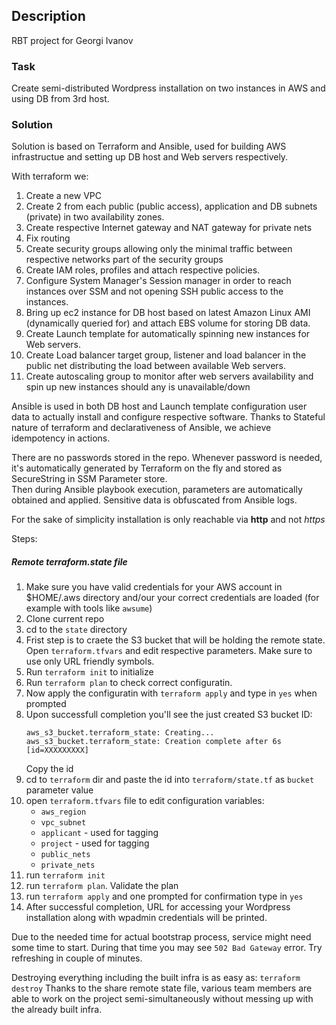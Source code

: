 ## Description
RBT project for Georgi Ivanov

### Task

Create semi-distributed Wordpress installation on two instances in AWS and using DB from 3rd host.

### Solution
Solution is based on Terraform and Ansible, used for building AWS infrastructue and setting up DB host and Web servers respectively.

With terraform we:
1. Create a new VPC
1. Create 2 from each public (public access), application and DB subnets (private) in two availability zones.
1. Create respective Internet gateway and NAT gateway for private nets
1. Fix routing
1. Create security groups allowing only the minimal traffic between respective networks part of the security groups
1. Create IAM roles, profiles and attach respective policies.
1. Configure System Manager's Session manager in order to reach instances over SSM and not opening SSH public access to the instances.
1. Bring up ec2 instance for DB host based on latest Amazon Linux AMI (dynamically queried for) and attach EBS volume for storing DB data.
1. Create Launch template for automatically spinning new instances for Web servers.
1. Create Load balancer target group, listener and load balancer in the public net distributing the load between available Web servers.
1. Create autoscaling group to monitor after web servers availability and spin up new instances should any is unavailable/down


Ansible is used in both DB host and Launch template configuration user data to actually install and configure respective software.
Thanks to Stateful nature of terraform and declarativeness of Ansible, we achieve idempotency in actions.

There are no passwords stored in the repo. Whenever password is needed, it's automatically generated by Terraform on the fly and stored as SecureString in SSM Parameter store.  
Then during Ansible playbook execution, parameters are automatically obtained and applied. Sensitive data is obfuscated from Ansible logs.

For the sake of simplicity installation is only reachable via **http** and not *https*

Steps:
##### Remote terraform.state file
1. Make sure you have valid credentials for your AWS account in $HOME/.aws directory and/our your correct credentials are loaded (for example with tools like `awsume`)
1. Clone current repo
1. cd to the `state` directory
1. Frist step is to craete the S3 bucket that will be holding the remote state. Open `terraform.tfvars` and edit respective parameters. Make sure to use only URL friendly symbols.
1. Run `terraform init` to initialize
1. Run `terraform plan` to check correct configuratin.
1. Now apply the configuratin with `terraform apply` and type in `yes` when prompted
1. Upon successfull completion you'll see the just created S3 bucket ID:
   ```
   aws_s3_bucket.terraform_state: Creating...  
   aws_s3_bucket.terraform_state: Creation complete after 6s [id=XXXXXXXXX]
   ``` 
   Copy the id 
1. cd to `terraform` dir and paste the id into `terraform/state.tf` as `bucket` parameter value
1. open `terraform.tfvars` file to edit configuration variables:
     * `aws_region`
     * `vpc_subnet`
     * `applicant` - used for tagging
     * `project` - used for tagging
     * `public_nets`
     * `private_nets`
1. run `terraform init`
2. run `terraform plan`. Validate the plan
2. run `terraform apply` and one prompted for confirmation type in `yes`
3. After successful completion, URL for accessing your Wordpress installation along with wpadmin credentials will be printed.


Due to the needed time for actual bootstrap process, service might need some time to start. During that time you may see `502 Bad Gateway` error. Try refreshing in couple of minutes.

Destroying everything including the built infra is as easy as:
`terraform destroy`
Thanks to the share remote state file, various team members are able to work on the project semi-simultaneously without messing up with the already built infra.

